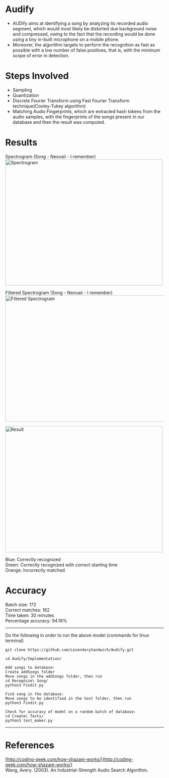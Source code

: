 # Audify
- AUDify aims at identifying a song by analyzing its recorded audio segment, which would most likely be distorted due background noise and compressed, owing to the fact that the recording would be done using a tiny in-built microphone on a mobile phone. 
- Moreover, the algorithm targets to perform the recognition as fast as possible with a low number of false positives, that is, with the minimum scope of error in detection. 
# Steps Involved
- Sampling
- Quantization
- Discrete Fourier Transform using Fast Fourier Transform technique(Cooley-Tukey algorithm)
- Matching Audio Fingerprints, which are extracted hash tokens from the audio samples, with the fingerprints of the songs present in our database and then the result was computed. 
# Results
Spectrogram (Song - Neovaii - I remember)<br/>
<img src="https://drive.google.com/uc?export=view&id=1O1di5OuZ3aZeUvIh3CcSyRHmS2Xx0GDz" alt="Spectrogram"
width="500" height="400">

Filtered Spectrogram (Song - Neovaii - I remember)<br/>
<img src="https://drive.google.com/uc?export=view&id=1d3-il8002h2VQthx_lCbdGKDJzot4nT4" alt="Filtered Spectrogram"
width="550" height="400">

<img src="https://drive.google.com/uc?export=view&id=19fzFwK2hWXR8ZGEMbGFOallgfAb2LTuo" alt="Result" width="500" height="400">

Blue: Correctly recognized
<br/>
Green: Correctly recognized with correct starting time
<br/>
Orange: Incorrectly matched
<br/>
# Accuracy
Batch size: 172
<br/>
Correct matches: 162
<br/>
Time taken: 30 minutes
<br/>
Percentage accuracy: 94.18%
___
Do the following in order to run the above model (commands for linux terminal)
``` batch
git clone https://github.com/LezendarySandwich/Audify.git
```
``` batch
cd Audify/Implementation/
```
``` batch
Add songs to database: 
Create addSongs folder
Move songs in the addSongs folder, then run
cd Recognize\ Song/
python3 Findit.py
```
``` batch
Find song in the database: 
Move songs to be identified in the test folder, then run
python3 Findit.py
```
``` batch
Check for accuracy of model on a random batch of database:
cd Create\ Tests/
python3 test_maker.py
```
___
# References
[http://coding-geek.com/how-shazam-works/](http://coding-geek.com/how-shazam-works/)
<br/>
Wang, Avery. (2003). An Industrial-Strength Audio Search Algorithm.